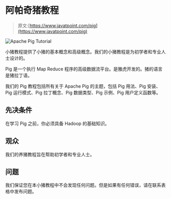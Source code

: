 # 阿帕奇猪教程

> 原文:[https://www.javatpoint.com/pig](https://www.javatpoint.com/pig)

![Apache Pig Tutorial](../Images/2975bf3ba07e0bbd48112616a31c4dbc.png)

小猪教程提供了小猪的基本概念和高级概念。我们的小猪教程是为初学者和专业人士设计的。

Pig 是一个执行 Map Reduce 程序的高级数据流平台。是雅虎开发的。猪的语言是猪拉丁语。

我们的 Pig 教程包括所有关于 Apache Pig 的主题，包括 Pig 用法、Pig 安装、Pig 运行模式、Pig 拉丁概念、Pig 数据类型、Pig 示例、Pig 用户定义函数等。

## 先决条件

在学习 Pig 之前，你必须具备 Hadoop 的基础知识。

## 观众

我们的养猪教程旨在帮助初学者和专业人士。

## 问题

我们保证您在本小猪教程中不会发现任何问题。但是如果有任何错误，请在联系表格中发布问题。